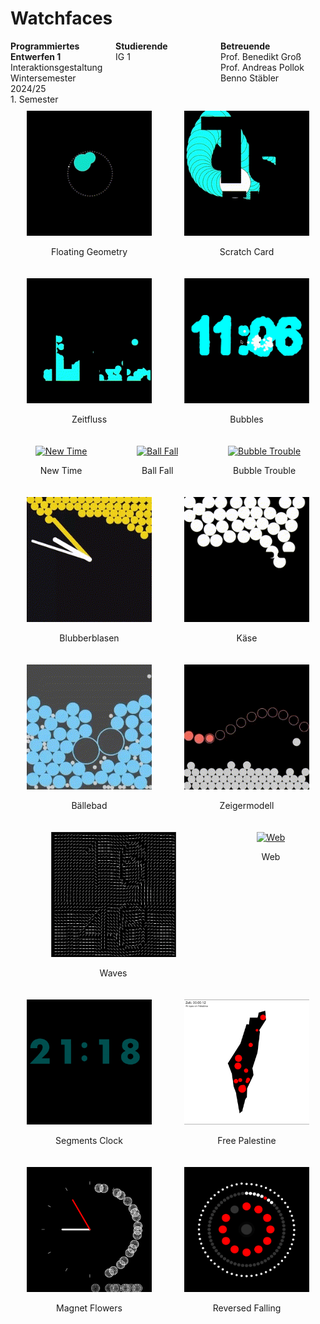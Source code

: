 # Watchfaces

<div style="display: flex; justify-content: space-between;">

<div style="width: 30%;">
<strong>Programmiertes Entwerfen 1</strong><br>
Interaktionsgestaltung<br>
Wintersemester 2024/25<br>
1. Semester
</div>

<div style="width: 30%;">
<strong>Studierende</strong><br>
IG 1
</div>

<div style="width: 30%;">
<strong>Betreuende</strong><br>
Prof. Benedikt Groß<br>
Prof. Andreas Pollok<br>
Benno Stäbler
</div>

<br><br>


</div>
<div style="display: flex; flex-wrap: wrap; justify-content: space-around;">

  <div style="text-align: center; margin: 10px;">
    <a href="https://yingxunli.github.io/WatchFaces_UX/1.Floating_Geometry/index.html">
      <img src="images/1.gif" alt="Floating Geometry" style="width: 200px; height: 200px;">
    </a>
    <p>Floating Geometry</p>
  </div>

  <div style="text-align: center; margin: 10px;">
    <a href="https://yingxunli.github.io/WatchFaces_UX/2.Scratch_Card/">
      <img src="images/2.gif" alt="Scratch Card" style="width: 200px; height: 200px;">
    </a>
    <p>Scratch Card</p>
  </div>

  <div style="text-align: center; margin: 10px;">
    <a href="https://yingxunli.github.io/WatchFaces_UX/3.Zeitfluss/index.html">
      <img src="images/3.gif" alt="Zeitfluss" style="width: 200px; height: 200px;">
    </a>
    <p>Zeitfluss</p>
  </div>

  <div style="text-align: center; margin: 10px;">
    <a href="https://yingxunli.github.io/WatchFaces_UX/4.Bubbles/index.html">
      <img src="images/2.png" alt="Bubbles" style="width: 200px; height: 200px;">
    </a>
    <p>Bubbles</p>
  </div>

  <div style="text-align: center; margin: 10px;">
    <a href="https://yingxunli.github.io/WatchFaces_UX/5.New_Time/index.html">
      <img src="images/5.gif" alt="New Time" style="width: 200px; height: 200px;">
    </a>
    <p>New Time</p>
  </div>

  <div style="text-align: center; margin: 10px;">
    <a href="https://yingxunli.github.io/WatchFaces_UX/6.Ball_Fall/index.html">
      <img src="images/6.gif" alt="Ball Fall" style="width: 200px; height: 200px;">
    </a>
    <p>Ball Fall</p>
  </div>

  <div style="text-align: center; margin: 10px;">
    <a href="https://yingxunli.github.io/WatchFaces_UX/7.Bubble_Trouble/index.html">
      <img src="images/7.gif" alt="Bubble Trouble" style="width: 200px; height: 200px;">
    </a>
    <p>Bubble Trouble</p>
  </div>

  <div style="text-align: center; margin: 10px;">
    <a href="https://yingxunli.github.io/WatchFaces_UX/8.Blubberblasen/index.html">
      <img src="images/8.gif" alt="Blubberblasen" style="width: 200px; height: 200px;">
    </a>
    <p>Blubberblasen</p>
  </div>

  <div style="text-align: center; margin: 10px;">
    <a href="https://yingxunli.github.io/WatchFaces_UX/9.⁠Käse/index.html">
      <img src="images/9.gif" alt="⁠Käse" style="width: 200px; height: 200px;">
    </a>
    <p>⁠Käse</p>
  </div>

  <div style="text-align: center; margin: 10px;">
    <a href="https://yingxunli.github.io/WatchFaces_UX/10.⁠Bällebad/index.html">
      <img src="images/10.gif" alt="⁠Bällebad" style="width: 200px; height: 200px;">
    </a>
    <p>⁠Bällebad</p>
  </div>

  <div style="text-align: center; margin: 10px;">
    <a href="https://yingxunli.github.io/WatchFaces_UX/11.⁠Zeigermodell/index.html">
      <img src="images/11.gif" alt="⁠Zeigermodell" style="width: 200px; height: 200px;">
    </a>
    <p>⁠Zeigermodell</p>
  </div>

  <div style="text-align: center; margin: 10px;">
    <a href="https://yingxunli.github.io/WatchFaces_UX/12.Waves/index.html">
      <img src="images/12.png" alt="Waves" style="width: 200px; height: 200px;">
    </a>
    <p>Waves</p>
  </div>

  <div style="text-align: center; margin: 10px;">
    <a href="https://yingxunli.github.io/WatchFaces_UX/13.Web/index.html">
      <img src="images/13.gif" alt="Web" style="width: 200px; height: 200px;">
    </a>
    <p>Web</p>
  </div>

  <div style="text-align: center; margin: 10px;">
    <a href="https://yingxunli.github.io/WatchFaces_UX/14.Segments_Clock/index.html">
      <img src="images/14.png" alt="Segments Clock" style="width: 200px; height: 200px;">
    </a>
    <p>Segments Clock</p>
  </div>

  <div style="text-align: center; margin: 10px;">
    <a href="https://yingxunli.github.io/WatchFaces_UX/15.Free_Palestine/index.html">
      <img src="images/15.png" alt="Free Palestine" style="width: 200px; height: 200px;">
    </a>
    <p>Free Palestine</p>
  </div>

  <div style="text-align: center; margin: 10px;">
    <a href="https://yingxunli.github.io/WatchFaces_UX/16.Magnet_Flowers/index.html">
      <img src="images/16.png" alt="Magnet Flowers" style="width: 200px; height: 200px;">
    </a>
    <p>Magnet Flowers</p>
  </div>


  <div style="text-align: center; margin: 10px;">
    <a href="https://yingxunli.github.io/WatchFaces_UX/17.Reversed_Falling/index.html">
      <img src="images/17.png" alt="Reversed Falling" style="width: 200px; height: 200px;">
    </a>
    <p>Reversed Falling</p>
  </div>

</div>


